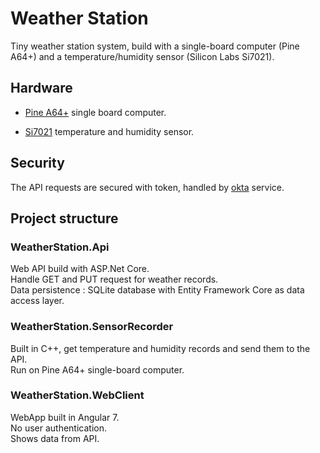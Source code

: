 # Weather Station  
  
Tiny weather station system, build with a single-board computer (Pine A64+) and a temperature/humidity sensor (Silicon Labs Si7021).  

## Hardware

- [Pine A64+](https://www.pine64.org/) single board computer.  

- [Si7021](https://www.pine64.org/?product=pine64-humidity-temperature-sensor "Si7021") temperature and humidity sensor.

## Security

The API requests are secured with token, handled by [okta](https://www.okta.com/fr/) service.  

## Project structure

### WeatherStation.Api

Web API build with ASP.Net Core.  
Handle GET and PUT request for weather records.  
Data persistence : SQLite database with Entity Framework Core as data access layer.  

### WeatherStation.SensorRecorder

Built in C++, get temperature and humidity records and send them to the API.  
Run on Pine A64+ single-board computer.  

### WeatherStation.WebClient

WebApp built in Angular 7.  
No user authentication.  
Shows data from API.  
